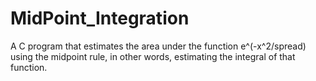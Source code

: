 # MidPoint_Integration
A C program that estimates the area under the function e^(-x^2/spread) using the midpoint rule, in other words, estimating the integral of that function. 
